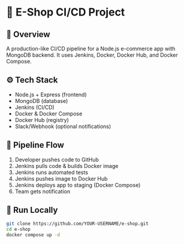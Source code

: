 # 🛒 E-Shop CI/CD Project

## 📌 Overview
A production-like CI/CD pipeline for a Node.js e-commerce app with MongoDB backend.
It uses Jenkins, Docker, Docker Hub, and Docker Compose.

## ⚙️ Tech Stack
- Node.js + Express (frontend)
- MongoDB (database)
- Jenkins (CI/CD)
- Docker & Docker Compose
- Docker Hub (registry)
- Slack/Webhook (optional notifications)

## 🚀 Pipeline Flow
1. Developer pushes code to GitHub
2. Jenkins pulls code & builds Docker image
3. Jenkins runs automated tests
4. Jenkins pushes image to Docker Hub
5. Jenkins deploys app to staging (Docker Compose)
6. Team gets notification

## 🐳 Run Locally
```bash
git clone https://github.com/YOUR-USERNAME/e-shop.git
cd e-shop
docker compose up -d
